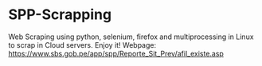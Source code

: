 # SPP-Scrapping

Web Scraping using python, selenium, firefox and multiprocessing in Linux to scrap in Cloud servers. Enjoy it! Webpage: https://www.sbs.gob.pe/app/spp/Reporte_Sit_Prev/afil_existe.asp
